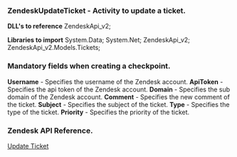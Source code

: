 ﻿
### ZendeskUpdateTicket - Activity to update a ticket.

**DLL's to reference**
ZendeskApi_v2;

**Libraries to import**
System.Data;
System.Net;
ZendeskApi_v2;
ZendeskApi_v2.Models.Tickets;

### Mandatory fields when creating a checkpoint.
**Username** - Specifies the username of the Zendesk account.
**ApiToken** - Specifies the api token of the Zendesk account.
**Domain** - Specifies the sub domain of the Zendesk account.
**Comment** - Specifies the new comment of the ticket.
**Subject** - Specifies the subject of the ticket.
**Type** - Specifies the type of the ticket.
**Priority** - Specifies the priority of the ticket.

### Zendesk API Reference.

[Update Ticket](https://developer.zendesk.com/rest_api/docs/support/tickets#update-ticket)